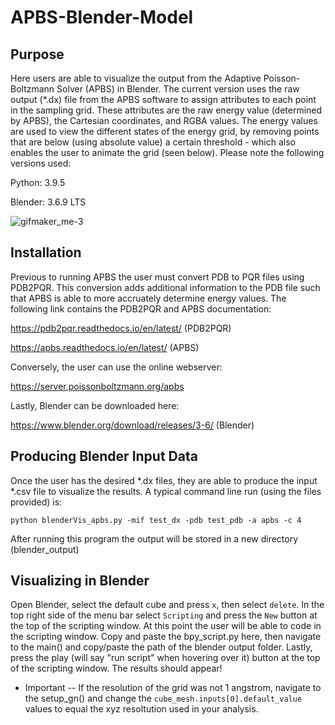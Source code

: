 # APBS-Blender-Model

## Purpose
Here users are able to visualize the output from the Adaptive Poisson-Boltzmann Solver (APBS) in Blender. The current version uses the raw output (*.dx) file from the APBS software to assign attributes to each point in the sampling grid. These attributes are the raw energy value (determined by APBS), the Cartesian coordinates, and RGBA values. The energy values are used to view the different states of the energy grid, by removing points that are below (using absolute value) a certain threshold - which also enables the user to animate the grid (seen below). Please note the following versions used:

Python: 3.9.5

Blender: 3.6.9 LTS

![gifmaker_me-3](https://github.com/rehrlich91/APBS-Blender-Model/assets/54915452/5e57e7a8-2a5f-4c10-97b1-225561e86e78)

## Installation
Previous to running APBS the user must convert PDB to PQR files using PDB2PQR. This conversion adds additional information to the PDB file such that APBS is able to more accruately determine energy values. The following link contains the PDB2PQR and APBS documentation:

https://pdb2pqr.readthedocs.io/en/latest/ (PDB2PQR)

https://apbs.readthedocs.io/en/latest/ (APBS)

Conversely, the user can use the online webserver:

https://server.poissonboltzmann.org/apbs

Lastly, Blender can be downloaded here:

https://www.blender.org/download/releases/3-6/ (Blender)

## Producing Blender Input Data
Once the user has the desired *.dx files, they are able to produce the input *.csv file to visualize the results. A typical command line run (using the files provided) is:

``` console
python blenderVis_apbs.py -mif test_dx -pdb test_pdb -a apbs -c 4
```

After running this program the output will be stored in a new directory (blender_output)

## Visualizing in Blender
Open Blender, select the default cube and press `x`, then select `delete`. In the top right side of the menu bar select `Scripting` and press the `New` button at the top of the scripting window. At this point the user will be able to code in the scripting window. Copy and paste the bpy_script.py here, then navigate to the main() and copy/paste the path of the blender output folder. Lastly, press the play (will say "run script" when hovering over it) button at the top of the scripting window. The results should appear!

* Important -- If the resolution of the grid was not 1 angstrom, navigate to the setup_gn() and change the `cube_mesh.inputs[0].default_value` values to equal the xyz resoltution used in your analysis. 



